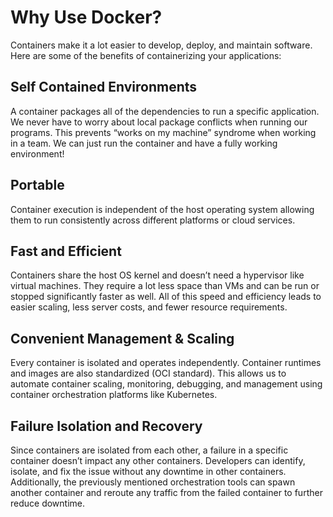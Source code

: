 # Why Use Docker?

Containers make it a lot easier to develop, deploy, and maintain software. Here are some of the benefits of containerizing your applications:

## Self Contained Environments

A container packages all of the dependencies to run a specific application. We never have to worry about local package conflicts when running our programs. This prevents “works on my machine” syndrome when working in a team. We can just run the container and have a fully working environment!

## Portable

Container execution is independent of the host operating system allowing them to run consistently across different platforms or cloud services.

## Fast and Efficient

Containers share the host OS kernel and doesn’t need a hypervisor like virtual machines. They require a lot less space than VMs and can be run or stopped significantly faster as well. All of this speed and efficiency leads to easier scaling, less server costs, and fewer resource requirements.

## Convenient Management & Scaling

Every container is isolated and operates independently. Container runtimes and images are also standardized (OCI standard). This allows us to automate container scaling, monitoring, debugging, and management using container orchestration platforms like Kubernetes.

## Failure Isolation and Recovery

Since containers are isolated from each other, a failure in a specific container doesn’t impact any other containers. Developers can identify, isolate, and fix the issue without any downtime in other containers. Additionally, the previously mentioned orchestration tools can spawn another container and reroute any traffic from the failed container to further reduce downtime.
